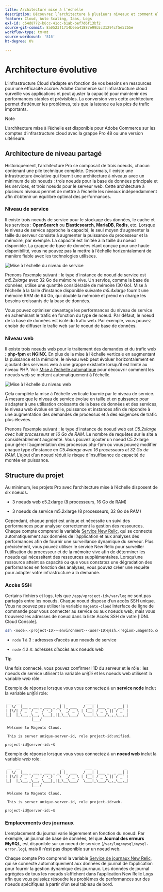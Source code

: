 ```yaml
---
title: Architecture mise à l’échelle
description: Découvrez l’architecture à plusieurs niveaux et comment elle s’adapte pour répondre à la demande.
feature: Cloud, Auto Scaling, Iaas, Logs
exl-id: c54d8772-b6cc-41cc-b1ab-bef7d6f13bf2
source-git-commit: 8a0523f1714b6ea41887e99b5c31294cf5e5255e
workflow-type: tm+mt
source-wordcount: '816'
ht-degree: 0%

---
```


# Architecture évolutive

L’infrastructure Cloud s’adapte en fonction de vos besoins en ressources pour une efficacité accrue. Adobe Commerce sur l’infrastructure cloud surveille vos applications et peut ajuster la capacité pour maintenir des performances stables et prévisibles. La conversion vers cette architecture permet d’atténuer les problèmes, tels que la latence ou les pics de trafic importants.

>[!NOTE]
>
>L’architecture mise à l’échelle est disponible pour Adobe Commerce sur les comptes d’infrastructure cloud avec la grappe Pro 48 ou une version ultérieure.

## Architecture de niveau partagé

Historiquement, l’architecture Pro se composait de trois noeuds, chacun contenant une pile technique complète. Désormais, il existe une infrastructure évolutive qui fournit une architecture à niveaux avec un minimum de six noeuds : trois noeuds pour la base de données principale et les services, et trois noeuds pour le serveur web. Cette architecture à plusieurs niveaux permet de mettre à l’échelle les niveaux indépendamment afin d’obtenir un équilibre optimal des performances.

### Niveau de service

Il existe trois noeuds de service pour le stockage des données, le cache et les services : **OpenSearch** ou **Elasticsearch**, **MariaDB**, **Redis**, etc. Lorsque le niveau de service approche la capacité, le seul moyen d’augmenter la taille du serveur consiste à augmenter la puissance du processeur et la mémoire, par exemple. La capacité est limitée à la taille du noeud disponible. La grappe de base de données étant conçue pour une haute disponibilité, vous ne pouvez pas la mettre à l’échelle horizontalement de manière fiable avec les technologies utilisées.

![Mise à l’échelle du niveau de service](../../assets/scaling-service.png)

Prenons l’exemple suivant : le type d’instance de noeud de service est _m5.2xlarge_ avec 32 Go de mémoire vive. Un service, comme la base de données, utilise une quantité considérable de mémoire (30 Go). Mise à l’échelle à la taille d’instance disponible suivante _m5.4xlarge_ fournit une mémoire RAM de 64 Go, qui double la mémoire et prend en charge les besoins croissants de la base de données.

Vous pouvez optimiser davantage les performances du niveau de service en acheminant le trafic en fonction du type de noeud. Par défaut, le noeud de la base de données est isolé du trafic web. Par exemple, vous pouvez choisir de diffuser le trafic web sur le noeud de base de données.

### Niveau web

Il existe trois noeuds web pour le traitement des demandes et du trafic web : **php-fpm** et **NGINX**. En plus de la mise à l’échelle verticale en augmentant la puissance et la mémoire, le niveau web peut évoluer horizontalement en ajoutant des serveurs web à une grappe existante lorsqu’il est limité au niveau PHP. Voir [Mise à l’échelle automatique](autoscaling.md) pour découvrir comment les noeuds web se mettent automatiquement à l’échelle.

![Mise à l’échelle du niveau web](../../assets/scaling-web.png)

Cela complète la mise à l’échelle verticale fournie par le niveau de service. À mesure que le niveau de service évolue en taille et en puissance pour s’adapter à une utilisation croissante de la base de données et des services, le niveau web évolue en taille, puissance et instances afin de répondre à une augmentation des demandes de processus et à des exigences de trafic plus élevées.

Prenons l’exemple suivant : le type d’instance de noeud web est _C5.2xlarge avec huit processeurs et 16 Go de RAM_. Le nombre de requêtes sur le site a considérablement augmenté. Vous pouvez ajouter un noeud C5.2xlarge pour gérer l’augmentation des processus php-fpm ou vous pouvez modifier chaque type d’instance en _C5.4xlarge avec 16 processeurs et 32 Go de RAM_. L’ajout d’un noeud réduit le risque d’insuffisance de capacité de montée en puissance.

## Structure du projet

Au minimum, les projets Pro avec l’architecture mise à l’échelle disposent de six noeuds.

- 3 noeuds web c5.2xlarge (8 processeurs, 16 Go de RAM)

- 3 noeuds de service m5.2xlarge (8 processeurs, 32 Go de RAM)

Cependant, chaque projet est unique et nécessite un suivi des performances pour analyser correctement la gestion des ressources. Chaque compte comprend la variable [Service New Relic](../monitor/new-relic-service.md), qui se connecte automatiquement aux données de l’application et aux analyses des performances afin de fournir une surveillance dynamique du serveur. Plus précisément, vous pouvez utiliser le service New Relic pour surveiller l’utilisation du processeur et de la mémoire vive afin de déterminer les noeuds qui nécessitent des ressources supplémentaires. Lorsqu’une ressource atteint sa capacité ou que vous constatez une dégradation des performances en fonction des analyses, vous pouvez créer une requête pour adapter votre infrastructure à la demande.

### Accès SSH

Certains fichiers et logs, tels que `/app/<project-id>/var/log` ne sont pas partagés entre les noeuds. Chaque noeud dispose d’un accès SSH unique. Vous ne pouvez pas utiliser la variable `magento-cloud` Interface de ligne de commande pour vous connecter au service ou aux noeuds web, mais vous trouverez les adresses de noeud dans la liste Accès SSH de votre [!DNL Cloud Console].

```bash
ssh <node>.<project-ID>-<environment>-<user-ID>@ssh.<region>.magento.com
```

- `node` 1 à 3 : adresses d’accès aux noeuds de service

- `node` 4 à _n_: adresses d’accès aux noeuds web

>[!TIP]
>
>Une fois connecté, vous pouvez confirmer l’ID du serveur et le rôle : les noeuds de service utilisent la variable _unifié_ et les noeuds web utilisent la variable _web_ rôle.

Exemple de réponse lorsque vous vous connectez à un **service node** inclut la variable _unifié_ role:

```terminal
 __  __                   _          ___ _             _
|  \/  |__ _ __ _ ___ _ _| |_ ___   / __| |___ _  _ __| |
| |\/| / _` / _` / -_) ' \  _/ _ \ | (__| / _ \ || / _` |
|_|  |_\__,_\__, \___|_||_\__\___/  \___|_\___/\_,_\__,_|
            |___/

 Welcome to Magento Cloud.

 This is server unique-server-id, role project-id:unified.

project-id@server-id:~$
```

Exemple de réponse lorsque vous vous connectez à un **noeud web** inclut la variable _web_ role:

```terminal
 __  __                   _          ___ _             _
|  \/  |__ _ __ _ ___ _ _| |_ ___   / __| |___ _  _ __| |
| |\/| / _` / _` / -_) ' \  _/ _ \ | (__| / _ \ || / _` |
|_|  |_\__,_\__, \___|_||_\__\___/  \___|_\___/\_,_\__,_|
            |___/

 Welcome to Magento Cloud.

 This is server unique-server-id, role project-id:web.

project-id@server-id:~$
```

### Emplacements des journaux

L’emplacement du journal varie légèrement en fonction du noeud. Par exemple, un journal de base de données, tel que **Journal des erreurs MySQL**, est disponible sur un noeud de service (`/var/log/mysql/mysql-error.log`), mais il n’est pas disponible sur un noeud web.

Chaque compte Pro comprend la variable [Service de journaux New Relic](../monitor/new-relic-service.md), qui se connecte automatiquement aux données de journal de l’application pour fournir la gestion dynamique des journaux. Les données de journal agrégées de tous les noeuds s’affichent dans l’application New Relic Logs afin que vous puissiez résoudre les problèmes de performances sur des noeuds spécifiques à partir d’un seul tableau de bord.
